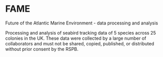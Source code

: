 # FAME
Future of the Atlantic Marine Environment - data processing and analysis

Processing and analysis of seabird tracking data of 5 species across 25 colonies in the UK. These data were collected by a large number of collaborators and must not be shared, copied, published, or distributed without prior consent by the RSPB.
